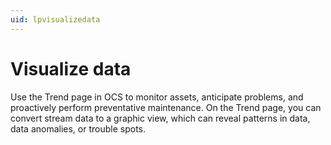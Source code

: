 ```yaml
---
uid: lpvisualizedata
---
```


# Visualize data

Use the Trend page in OCS to monitor assets, anticipate problems, and proactively perform preventative maintenance.
On the Trend page, you can convert stream data to a graphic view, which can reveal patterns in data, data anomalies, or trouble spots. 
